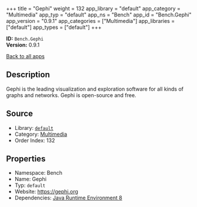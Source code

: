 ﻿+++
title = "Gephi"
weight = 132
app_library = "default"
app_category = "Multimedia"
app_typ = "default"
app_ns = "Bench"
app_id = "Bench.Gephi"
app_version = "0.9.1"
app_categories = ["Multimedia"]
app_libraries = ["default"]
app_types = ["default"]
+++

**ID:** `Bench.Gephi`  
**Version:** 0.9.1  
<!--more-->

[Back to all apps](/apps/)

## Description
Gephi is the leading visualization and exploration software for all kinds of graphs and networks.
Gephi is open-source and free.

## Source

* Library: [`default`](/app_libraries/default)
* Category: [Multimedia](/app_categories/multimedia)
* Order Index: 132

## Properties

* Namespace: Bench
* Name: Gephi
* Typ: `default`
* Website: <https://gephi.org>
* Dependencies: [Java Runtime Environment 8](/apps/Bench.JRE8)


